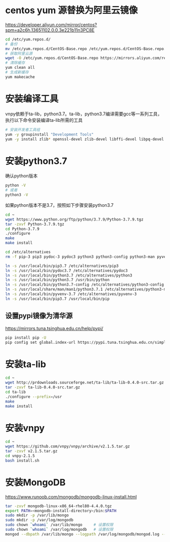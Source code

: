 # centos yum 源替换为阿里云镜像

https://developer.aliyun.com/mirror/centos?spm=a2c6h.13651102.0.0.3e221b11n3PC8E

```bash
cd /etc/yum.repos.d/
# 备份
mv /etc/yum.repos.d/CentOS-Base.repo /etc/yum.repos.d/CentOS-Base.repo.backup
# 获取阿里云源
wget -O /etc/yum.repos.d/CentOS-Base.repo https://mirrors.aliyun.com/repo/Centos-8.repo
# 清除缓存
yum clean all
# 生成新缓存
yum makecache
```

# 安装编译工具

vnpy依赖于ta-lib，python3.7。ta-lib，python3.7编译需要gcc等一系列工具，执行以下命令安装编译ta-lib所需的工具

```bash
# 安装开发者工具组
yum -y groupinstall "Development Tools"
yum -y install zlib* openssl-devel zlib-devel libffi-devel libpq-devel python3-devel
```

# 安装python3.7

确认python版本

```bash
python -V
# 或者
python3 -V
```

如果python版本不是3.7，按照如下步骤安装python3.7

```bash
cd ~
wget https://www.python.org/ftp/python/3.7.9/Python-3.7.9.tgz
tar -zxvf Python-3.7.9.tgz
cd Python-3.7.9
./configure
make
make install
```

```bash
cd /etc/alternatives
rm -f pip-3 pip3 pydoc-3 pydoc3 python3 python3-config python3-man pyvenv-3

ln -s /usr/local/bin/pip3.7 /etc/alternatives/pip3
ln -s /usr/local/bin/pydoc3.7 /etc/alternatives/pydoc3
ln -s /usr/local/bin/python3.7 /etc/alternatives/python3
ln -s /usr/local/bin/python3.7 /usr/bin/python
ln -s /usr/local/bin/python3.7-config /etc/alternatives/python3-config
ln -s /usr/local/share/man/man1/python3.7.1 /etc/alternatives/python3-man
ln -s /usr/local/bin/pyvenv-3.7 /etc/alternatives/pyvenv-3
ln -s /usr/local/bin/pip3.7 /usr/local/bin/pip
```



## 设置pypi镜像为清华源

https://mirrors.tuna.tsinghua.edu.cn/help/pypi/

```bash
pip install pip -U
pip config set global.index-url https://pypi.tuna.tsinghua.edu.cn/simple
```



# 安装ta-lib

```bash
cd ~
wget http://prdownloads.sourceforge.net/ta-lib/ta-lib-0.4.0-src.tar.gz
tar -zxvf ta-lib-0.4.0-src.tar.gz
cd ta-lib
./configure --prefix=/usr
make
make install
```

# 安装vnpy

```bash
cd ~
wget https://github.com/vnpy/vnpy/archive/v2.1.5.tar.gz
tar -zxvf v2.1.5.tar.gz
cd vnpy-2.1.5
bash install.sh
```

# 安装MongoDB

https://www.runoob.com/mongodb/mongodb-linux-install.html

```bash
tar -zxvf mongodb-linux-x86_64-rhel80-4.4.0.tgz
export PATH=<mongodb-install-directory>/bin:$PATH
sudo mkdir -p /var/lib/mongo
sudo mkdir -p /var/log/mongodb
sudo chown `whoami` /var/lib/mongo     # 设置权限
sudo chown `whoami` /var/log/mongodb   # 设置权限
mongod --dbpath /var/lib/mongo --logpath /var/log/mongodb/mongod.log --fork
```

